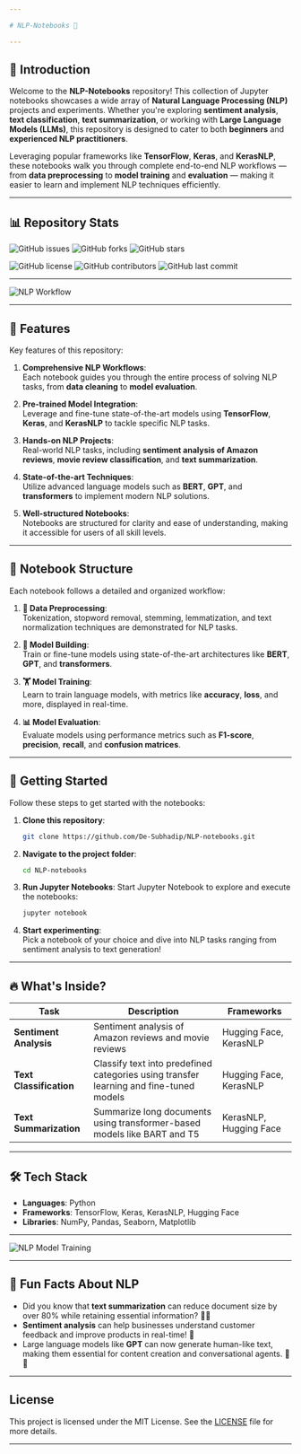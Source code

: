 ```yaml
---

# NLP-Notebooks 🌟

---
```


## 📝 Introduction

Welcome to the **NLP-Notebooks** repository! This collection of Jupyter notebooks showcases a wide array of **Natural Language Processing (NLP)** projects and experiments. Whether you're exploring **sentiment analysis**, **text classification**, **text summarization**, or working with **Large Language Models (LLMs)**, this repository is designed to cater to both **beginners** and **experienced NLP practitioners**.

Leveraging popular frameworks like **TensorFlow**, **Keras**, and **KerasNLP**, these notebooks walk you through complete end-to-end NLP workflows — from **data preprocessing** to **model training** and **evaluation** — making it easier to learn and implement NLP techniques efficiently.

---

## 📊 Repository Stats

![GitHub issues](https://img.shields.io/github/issues/De-Subhadip/NLP-notebooks?color=blue&style=for-the-badge&logo=github)
![GitHub forks](https://img.shields.io/github/forks/De-Subhadip/NLP-notebooks?color=green&style=for-the-badge&logo=github)
![GitHub stars](https://img.shields.io/github/stars/De-Subhadip/NLP-notebooks?color=yellow&style=for-the-badge&logo=github)

![GitHub license](https://img.shields.io/github/license/De-Subhadip/NLP-notebooks?style=for-the-badge&logo=github)
![GitHub contributors](https://img.shields.io/github/contributors/De-Subhadip/NLP-notebooks?color=purple&style=for-the-badge&logo=github)
![GitHub last commit](https://img.shields.io/github/last-commit/De-Subhadip/NLP-notebooks?style=for-the-badge&logo=github)

---

![NLP Workflow](https://media.giphy.com/media/xT9IgzoKnwFNmISR8I/giphy.gif)

---

## 🌟 Features

Key features of this repository:

1. **Comprehensive NLP Workflows**:  
   Each notebook guides you through the entire process of solving NLP tasks, from **data cleaning** to **model evaluation**.

2. **Pre-trained Model Integration**:  
   Leverage and fine-tune state-of-the-art models using **TensorFlow**, **Keras**, and **KerasNLP** to tackle specific NLP tasks.

3. **Hands-on NLP Projects**:  
   Real-world NLP tasks, including **sentiment analysis of Amazon reviews**, **movie review classification**, and **text summarization**.

4. **State-of-the-art Techniques**:  
   Utilize advanced language models such as **BERT**, **GPT**, and **transformers** to implement modern NLP solutions.

5. **Well-structured Notebooks**:  
   Notebooks are structured for clarity and ease of understanding, making it accessible for users of all skill levels.

---

## 📂 Notebook Structure

Each notebook follows a detailed and organized workflow:

1. **📄 Data Preprocessing**:  
   Tokenization, stopword removal, stemming, lemmatization, and text normalization techniques are demonstrated for NLP tasks.

2. **🧠 Model Building**:  
   Train or fine-tune models using state-of-the-art architectures like **BERT**, **GPT**, and **transformers**.

3. **🏋️ Model Training**:  
   Learn to train language models, with metrics like **accuracy**, **loss**, and more, displayed in real-time.

4. **📊 Model Evaluation**:  
   Evaluate models using performance metrics such as **F1-score**, **precision**, **recall**, and **confusion matrices**.

---

## 🚀 Getting Started

Follow these steps to get started with the notebooks:

1. **Clone this repository**:
   ```bash
   git clone https://github.com/De-Subhadip/NLP-notebooks.git
   ```

2. **Navigate to the project folder**:
   ```bash
   cd NLP-notebooks
   ```

3. **Run Jupyter Notebooks**:
   Start Jupyter Notebook to explore and execute the notebooks:
   ```bash
   jupyter notebook
   ```

4. **Start experimenting**:  
   Pick a notebook of your choice and dive into NLP tasks ranging from sentiment analysis to text generation!

---

## 🔥 What's Inside?

| Task                     | Description                                                                                   | Frameworks           |
|--------------------------|-----------------------------------------------------------------------------------------------|----------------------|
| **Sentiment Analysis**    | Sentiment analysis of Amazon reviews and movie reviews                                         | Hugging Face, KerasNLP |
| **Text Classification**   | Classify text into predefined categories using transfer learning and fine-tuned models         | Hugging Face, KerasNLP |
| **Text Summarization**    | Summarize long documents using transformer-based models like BART and T5                      | KerasNLP, Hugging Face |

---

## 🛠️ Tech Stack

- **Languages**: Python
- **Frameworks**: TensorFlow, Keras, KerasNLP, Hugging Face
- **Libraries**: NumPy, Pandas, Seaborn, Matplotlib

---

![NLP Model Training](https://media.giphy.com/media/l0HlNQ03J5JxX6lva/giphy.gif)

---

## 🤖 Fun Facts About NLP

- Did you know that **text summarization** can reduce document size by over 80% while retaining essential information? 📄✨  
- **Sentiment analysis** can help businesses understand customer feedback and improve products in real-time! 🚀  
- Large language models like **GPT** can now generate human-like text, making them essential for content creation and conversational agents. 💬🤖

---

## License

This project is licensed under the MIT License. See the [LICENSE](LICENSE) file for more details.

---
